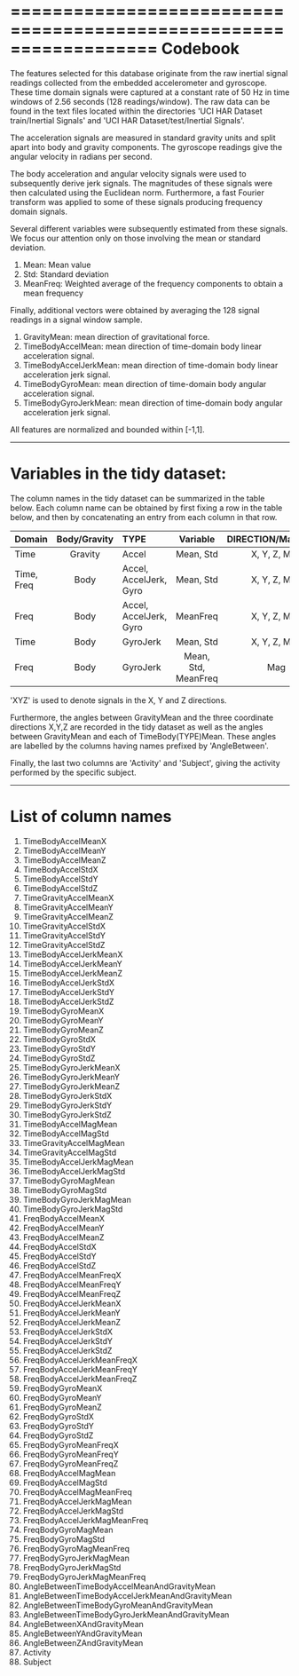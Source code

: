 ==================================================================
Codebook
========

The features selected for this database originate from the raw inertial
signal readings collected from the embedded accelerometer and gyroscope.
These time domain signals were captured at a constant rate of 50 Hz in
time windows of 2.56 seconds (128 readings/window). The raw data can be
found in the text files located within the directories 'UCI HAR Dataset
train/Inertial Signals' and 'UCI HAR Dataset/test/Inertial Signals'.

The acceleration signals are measured in standard gravity units and split
apart into body and gravity components. The gyroscope readings give the
angular velocity in radians per second.

The body acceleration and angular velocity signals were used to subsequently
derive jerk signals. The magnitudes of these signals were then calculated
using the Euclidean norm. Furthermore, a fast Fourier transform was applied
to some of these signals producing frequency domain signals.

Several different variables were subsequently estimated from these signals.
We focus our attention only on those involving the mean or standard deviation.

1. Mean: Mean value
2. Std: Standard deviation
3. MeanFreq: Weighted average of the frequency components to obtain a mean
   frequency

Finally, additional vectors were obtained by averaging the 128 signal readings
in a signal window sample.

1. GravityMean: mean direction of gravitational force.
2. TimeBodyAccelMean: mean direction of time-domain body linear acceleration
   signal.
3. TimeBodyAccelJerkMean: mean direction of time-domain body linear acceleration
   jerk signal.
4. TimeBodyGyroMean: mean direction of time-domain body angular acceleration
   signal.
5. TimeBodyGyroJerkMean: mean direction of time-domain body angular acceleration
   jerk signal.


All features are normalized and bounded within [-1,1].

---------------------------------------------------------------------------
Variables in the tidy dataset:
==============================

The column names in the tidy dataset can be summarized in the table below.
Each column name can be obtained by first fixing a row in the table below,
and then by concatenating an entry from each column in that row.



| Domain | Body/Gravity | TYPE| Variable | DIRECTION/Magnitude|
| :------ | :------: | :------ | :------: | :------: |
|Time |Gravity |Accel |Mean, Std |X, Y, Z, Mag|
|Time, Freq |Body |Accel, AccelJerk, Gyro |Mean, Std |X, Y, Z, Mag|
|Freq |Body |Accel, AccelJerk, Gyro |MeanFreq |X, Y, Z, Mag|
|Time |Body |GyroJerk |Mean, Std |X, Y, Z, Mag|
|Freq |Body |GyroJerk |Mean, Std, MeanFreq |Mag|

'XYZ' is used to denote signals in the X, Y and Z directions.

Furthermore, the angles between GravityMean and the three coordinate directions
X,Y,Z are recorded in the tidy dataset as well as the angles between GravityMean
and each of TimeBody(TYPE)Mean. These angles are labelled by the columns
having names prefixed by 'AngleBetween'.

Finally, the last two columns are 'Activity' and  'Subject', giving the
activity performed by the specific subject.

--------------------------------------------------------------------------

List of column names
====================

1. TimeBodyAccelMeanX
2. TimeBodyAccelMeanY
3. TimeBodyAccelMeanZ
4. TimeBodyAccelStdX
5. TimeBodyAccelStdY
6. TimeBodyAccelStdZ
7. TimeGravityAccelMeanX
8. TimeGravityAccelMeanY
9. TimeGravityAccelMeanZ
10. TimeGravityAccelStdX
11. TimeGravityAccelStdY
12. TimeGravityAccelStdZ
13. TimeBodyAccelJerkMeanX
14. TimeBodyAccelJerkMeanY
15. TimeBodyAccelJerkMeanZ
16. TimeBodyAccelJerkStdX
17. TimeBodyAccelJerkStdY
18. TimeBodyAccelJerkStdZ
19. TimeBodyGyroMeanX
20. TimeBodyGyroMeanY
21. TimeBodyGyroMeanZ
22. TimeBodyGyroStdX
23. TimeBodyGyroStdY
24. TimeBodyGyroStdZ
25. TimeBodyGyroJerkMeanX
26. TimeBodyGyroJerkMeanY
27. TimeBodyGyroJerkMeanZ
28. TimeBodyGyroJerkStdX
29. TimeBodyGyroJerkStdY
30. TimeBodyGyroJerkStdZ
31. TimeBodyAccelMagMean
32. TimeBodyAccelMagStd
33. TimeGravityAccelMagMean
34. TimeGravityAccelMagStd
35. TimeBodyAccelJerkMagMean
36. TimeBodyAccelJerkMagStd
37. TimeBodyGyroMagMean
38. TimeBodyGyroMagStd
39. TimeBodyGyroJerkMagMean
40. TimeBodyGyroJerkMagStd
41. FreqBodyAccelMeanX
42. FreqBodyAccelMeanY
43. FreqBodyAccelMeanZ
44. FreqBodyAccelStdX
45. FreqBodyAccelStdY
46. FreqBodyAccelStdZ
47. FreqBodyAccelMeanFreqX
48. FreqBodyAccelMeanFreqY
49. FreqBodyAccelMeanFreqZ
50. FreqBodyAccelJerkMeanX
51. FreqBodyAccelJerkMeanY
52. FreqBodyAccelJerkMeanZ
53. FreqBodyAccelJerkStdX
54. FreqBodyAccelJerkStdY
55. FreqBodyAccelJerkStdZ
56. FreqBodyAccelJerkMeanFreqX
57. FreqBodyAccelJerkMeanFreqY
58. FreqBodyAccelJerkMeanFreqZ
59. FreqBodyGyroMeanX
60. FreqBodyGyroMeanY
61. FreqBodyGyroMeanZ
62. FreqBodyGyroStdX
63. FreqBodyGyroStdY
64. FreqBodyGyroStdZ
65. FreqBodyGyroMeanFreqX
66. FreqBodyGyroMeanFreqY
67. FreqBodyGyroMeanFreqZ
68. FreqBodyAccelMagMean
69. FreqBodyAccelMagStd
70. FreqBodyAccelMagMeanFreq
71. FreqBodyAccelJerkMagMean
72. FreqBodyAccelJerkMagStd
73. FreqBodyAccelJerkMagMeanFreq
74. FreqBodyGyroMagMean
75. FreqBodyGyroMagStd
76. FreqBodyGyroMagMeanFreq
77. FreqBodyGyroJerkMagMean
78. FreqBodyGyroJerkMagStd
79. FreqBodyGyroJerkMagMeanFreq
80. AngleBetweenTimeBodyAccelMeanAndGravityMean
81. AngleBetweenTimeBodyAccelJerkMeanAndGravityMean
82. AngleBetweenTimeBodyGyroMeanAndGravityMean
83. AngleBetweenTimeBodyGyroJerkMeanAndGravityMean
84. AngleBetweenXAndGravityMean
85. AngleBetweenYAndGravityMean
86. AngleBetweenZAndGravityMean
87. Activity
88. Subject






